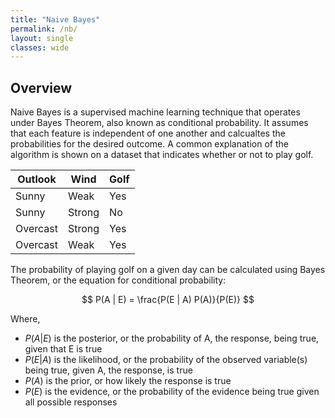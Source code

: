 ```yaml
---
title: "Naive Bayes"
permalink: /nb/
layout: single
classes: wide
---
```


## Overview 

Naive Bayes is a supervised machine learning technique that operates under Bayes Theorem, also known as conditional probability. It assumes that each feature is independent of one another and calcualtes the probabilities for the desired outcome. A common explanation of the algorithm is shown on a dataset that indicates whether or not to play golf. 

| Outlook  | Wind   | Golf | 
| -------- |------- | ---- | 
| Sunny    | Weak   | Yes  |
| Sunny    | Strong | No   |
| Overcast | Strong | Yes  |
| Overcast | Weak   | Yes  |

The probability of playing golf on a given day can be calculated using Bayes Theorem, or the equation for conditional probability: 

$$ P(A | E) = \frac{P(E | A) P(A)}{P(E)} $$ 

Where, 
- $P(A | E)$ is the posterior, or the probability of A, the response, being true, given that E is true
- $P(E | A)$ is the likelihood, or the probability of the observed variable(s) being true, given A, the response, is true
- $P(A)$ is the prior, or how likely the response is true
- $P(E)$ is the evidence, or the probability of the evidence being true given all possible responses


